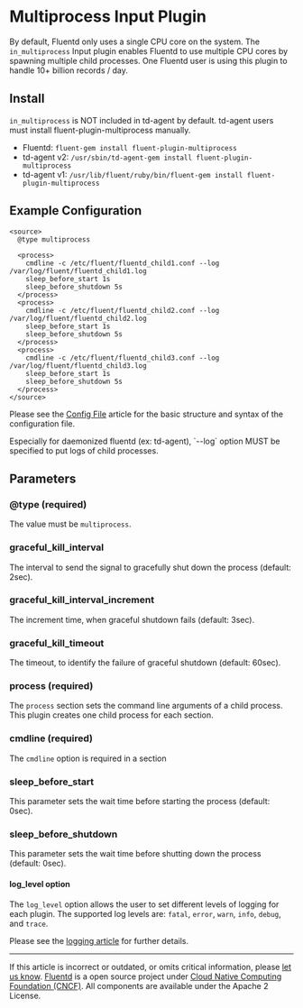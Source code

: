 Multiprocess Input Plugin
=========================

By default, Fluentd only uses a single CPU core on the system. The
`in_multiprocess` Input plugin enables Fluentd to use multiple CPU cores
by spawning multiple child processes. One Fluentd user is using this
plugin to handle 10+ billion records / day.


Install
-------

`in_multiprocess` is NOT included in td-agent by default. td-agent users
must install fluent-plugin-multiprocess manually.

-   Fluentd: `fluent-gem install fluent-plugin-multiprocess`
-   td-agent v2:
    `/usr/sbin/td-agent-gem install fluent-plugin-multiprocess`
-   td-agent v1:
    `/usr/lib/fluent/ruby/bin/fluent-gem install fluent-plugin-multiprocess`

Example Configuration
---------------------

``` {.CodeRay}
<source>
  @type multiprocess

  <process>
    cmdline -c /etc/fluent/fluentd_child1.conf --log /var/log/fluent/fluentd_child1.log
    sleep_before_start 1s
    sleep_before_shutdown 5s
  </process>
  <process>
    cmdline -c /etc/fluent/fluentd_child2.conf --log /var/log/fluent/fluentd_child2.log
    sleep_before_start 1s
    sleep_before_shutdown 5s
  </process>
  <process>
    cmdline -c /etc/fluent/fluentd_child3.conf --log /var/log/fluent/fluentd_child3.log
    sleep_before_start 1s
    sleep_before_shutdown 5s
  </process>
</source>
```
Please see the [Config File](config-file) article for the basic
structure and syntax of the configuration file.

Especially for daemonized fluentd (ex: td-agent), \`\--log\` option MUST
be specified to put logs of child processes.

Parameters
----------

### \@type (required)

The value must be `multiprocess`.

### graceful\_kill\_interval

The interval to send the signal to gracefully shut down the process
(default: 2sec).

### graceful\_kill\_interval\_increment

The increment time, when graceful shutdown fails (default: 3sec).

### graceful\_kill\_timeout

The timeout, to identify the failure of graceful shutdown (default:
60sec).

### process (required)

The `process` section sets the command line arguments of a child
process. This plugin creates one child process for each section.

### cmdline (required)

The `cmdline` option is required in a section

### sleep\_before\_start

This parameter sets the wait time before starting the process (default:
0sec).

### sleep\_before\_shutdown

This parameter sets the wait time before shutting down the process
(default: 0sec).

#### log\_level option

The `log_level` option allows the user to set different levels of
logging for each plugin. The supported log levels are: `fatal`, `error`,
`warn`, `info`, `debug`, and `trace`.

Please see the [logging article](logging) for further details.


------------------------------------------------------------------------


If this article is incorrect or outdated, or omits critical information,
please [let us
know](https://github.com/fluent/fluentd-docs/issues?state=open).
[Fluentd](http://www.fluentd.org/) is a open source project under [Cloud
Native Computing Foundation (CNCF)](https://cncf.io/). All components
are available under the Apache 2 License.
